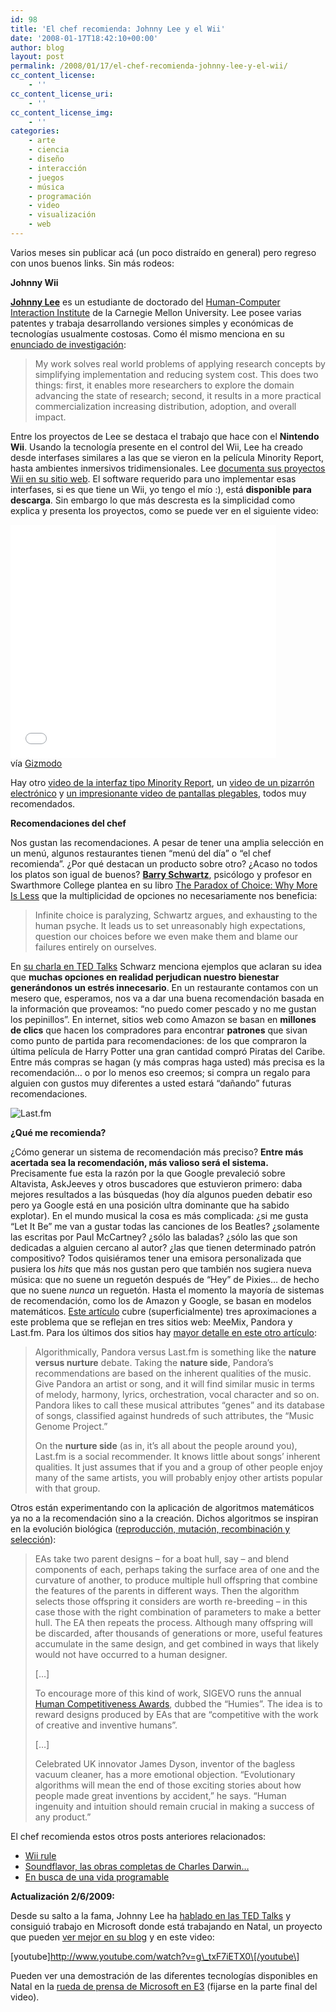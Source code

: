 ```yaml
---
id: 98
title: 'El chef recomienda: Johnny Lee y el Wii'
date: '2008-01-17T18:42:10+00:00'
author: blog
layout: post
permalink: /2008/01/17/el-chef-recomienda-johnny-lee-y-el-wii/
cc_content_license:
    - ''
cc_content_license_uri:
    - ''
cc_content_license_img:
    - ''
categories:
    - arte
    - ciencia
    - diseño
    - interacción
    - juegos
    - música
    - programación
    - video
    - visualización
    - web
---
```


Varios meses sin publicar acá (un poco distraído en general) pero regreso con unos buenos links. Sin más rodeos:

**Johnny Wii**

**[Johnny Lee](http://www.johnnylee.net)** es un estudiante de doctorado del [Human-Computer Interaction Institute](http://www.hcii.cmu.edu/) de la Carnegie Mellon University. Lee posee varias patentes y trabaja desarrollando versiones simples y económicas de tecnologías usualmente costosas. Como él mismo menciona en su [enunciado de investigación](http://www.cs.cmu.edu/~johnny/academic/Research%20Statement.pdf):

> My work solves real world problems of applying research concepts by simplifying implementation and reducing system cost. This does two things: first, it enables more researchers to explore the domain advancing the state of research; second, it results in a more practical commercialization increasing distribution, adoption, and overall impact.

Entre los proyectos de Lee se destaca el trabajo que hace con el **Nintendo Wii**. Usando la tecnología presente en el control del Wii, Lee ha creado desde interfases similares a las que se vieron en la película Minority Report, hasta ambientes inmersivos tridimensionales. Lee [documenta sus proyectos Wii en su sitio web](http://www.cs.cmu.edu/~johnny/projects/wii/). El software requerido para uno implementar esas interfases, si es que tiene un Wii, yo tengo el mío :), está **disponible para descarga**. Sin embargo lo que más descresta es la simplicidad como explica y presenta los proyectos, como se puede ver en el siguiente video:

<object classid="clsid:d27cdb6e-ae6d-11cf-96b8-444553540000" codebase="http://download.macromedia.com/pub/shockwave/cabs/flash/swflash.cab#version=6,0,40,0" height="373" width="425"><param name="wmode" value="transparent"></param><param name="src" value="http://www.youtube.com/v/Jd3-eiid-Uw&rel=1&border=1"></param><embed height="373" src="//www.youtube.com/v/Jd3-eiid-Uw&rel=1&border=1" type="application/x-shockwave-flash" width="425" wmode="transparent"></embed></object>  
vía [Gizmodo](http://gizmodo.com/337068/wii-headtracking-creates-3d-window-display)

Hay otro [video de la interfaz tipo Minority Report](http://youtube.com/watch?v=0awjPUkBXOU), un [video de un pizarrón electrónico](http://youtube.com/watch?v=5s5EvhHy7eQ) y [un impresionante video de pantallas plegables](http://youtube.com/watch?v=nhSR_6-Y5Kg), todos muy recomendados.

**Recomendaciones del chef**

Nos gustan las recomendaciones. A pesar de tener una amplia selección en un menú, algunos restaurantes tienen “menú del día” o “el chef recomienda”. ¿Por qué destacan un producto sobre otro? ¿Acaso no todos los platos son igual de buenos? **[Barry Schwartz](http://www.swarthmore.edu/SocSci/bschwar1/)**, psicólogo y profesor en Swarthmore College plantea en su libro [The Paradox of Choice: Why More Is Less](http://www.amazon.com/dp/0060005688/maurigiral-20) que la multiplicidad de opciones no necesariamente nos beneficia:

> Infinite choice is paralyzing, Schwartz argues, and exhausting to the human psyche. It leads us to set unreasonably high expectations, question our choices before we even make them and blame our failures entirely on ourselves.

En [su charla en TED Talks](http://www.ted.com/index.php/talks/view/id/93) Schwarz menciona ejemplos que aclaran su idea que **muchas opciones en realidad perjudican nuestro bienestar generándonos un estrés innecesario**. En un restaurante contamos con un mesero que, esperamos, nos va a dar una buena recomendación basada en la información que proveamos: “no puedo comer pescado y no me gustan los pepinillos”. En internet, sitios web como Amazon se basan en **millones de clics** que hacen los compradores para encontrar **patrones** que sivan como punto de partida para recomendaciones: de los que compraron la última película de Harry Potter una gran cantidad compró Piratas del Caribe. Entre más compras se hagan (y más compras haga usted) más precisa es la recomendación… o por lo menos eso creemos; si compra un regalo para alguien con gustos muy diferentes a usted estará “dañando” futuras recomendaciones.

![Last.fm](//www.mauriciogiraldo.com/blog/wp-content/uploads/2008/01/lastfm.gif)

**¿Qué me recomienda?**

¿Cómo generar un sistema de recomendación más preciso? **Entre más acertada sea la recomendación, más valioso será el sistema.** Precisamente fue esta la razón por la que Google prevaleció sobre Altavista, AskJeeves y otros buscadores que estuvieron primero: daba mejores resultados a las búsquedas (hoy día algunos pueden debatir eso pero ya Google está en una posición ultra dominante que ha sabido explotar). En el mundo musical la cosa es más complicada: ¿si me gusta “Let It Be” me van a gustar todas las canciones de los Beatles? ¿solamente las escritas por Paul McCartney? ¿sólo las baladas? ¿sólo las que son dedicadas a alguien cercano al autor? ¿las que tienen determinado patrón compositivo? Todos quisiéramos tener una emisora personalizada que pusiera los *hits* que más nos gustan pero que también nos sugiera nueva música: que no suene un reguetón después de “Hey” de Pixies… de hecho que no suene *nunca* un reguetón. Hasta el momento la mayoría de sistemas de recomendación, como los de Amazon y Google, se basan en modelos matemáticos. [Este artículo](http://www.techcrunch.com/2007/08/01/meemix-a-new-breed-of-music-personalization-is-born/) cubre (superficialmente) tres aproximaciones a este problema que se reflejan en tres sitios web: MeeMix, Pandora y Last.fm. Para los últimos dos sitios hay [mayor detalle en este otro artículo](http://www.stevekrause.org/steve_krause_blog/2006/01/pandora_and_las.html):

> Algorithmically, Pandora versus Last.fm is something like the **nature versus nurture** debate. Taking the **nature side**, Pandora’s recommendations are based on the inherent qualities of the music. Give Pandora an artist or song, and it will find similar music in terms of melody, harmony, lyrics, orchestration, vocal character and so on. Pandora likes to call these musical attributes “genes” and its database of songs, classified against hundreds of such attributes, the “Music Genome Project.”
> 
> On the **nurture side** (as in, it’s all about the people around you), Last.fm is a social recommender. It knows little about songs’ inherent qualities. It just assumes that if you and a group of other people enjoy many of the same artists, you will probably enjoy other artists popular with that group.

Otros están experimentando con la aplicación de algoritmos matemáticos ya no a la recomendación sino a la creación. Dichos algoritmos se inspiran en la evolución biológica ([reproducción, mutación, recombinación y selección](http://en.wikipedia.org/wiki/Evolutionary_algorithm)):

> EAs take two parent designs – for a boat hull, say – and blend components of each, perhaps taking the surface area of one and the curvature of another, to produce multiple hull offspring that combine the features of the parents in different ways. Then the algorithm selects those offspring it considers are worth re-breeding – in this case those with the right combination of parameters to make a better hull. The EA then repeats the process. Although many offspring will be discarded, after thousands of generations or more, useful features accumulate in the same design, and get combined in ways that likely would not have occurred to a human designer.
> 
> \[…\]
> 
> To encourage more of this kind of work, SIGEVO runs the annual [Human Competitiveness Awards](http://www.genetic-programming.org/hc2007/cfe2007.html), dubbed the “Humies”. The idea is to reward designs produced by EAs that are “competitive with the work of creative and inventive humans”.
> 
> \[…\]
> 
> Celebrated UK innovator James Dyson, inventor of the bagless vacuum cleaner, has a more emotional objection. “Evolutionary algorithms will mean the end of those exciting stories about how people made great inventions by accident,” he says. “Human ingenuity and intuition should remain crucial in making a success of any product.”

El chef recomienda estos otros posts anteriores relacionados:

- [Wii rule](http://www.mauriciogiraldo.com/blog/2007/01/30/wii-rule/)
- [Soundflavor, las obras completas de Charles Darwin…](http://www.mauriciogiraldo.com/blog/2007/01/25/soundflavor-las-obras-completas-de-charles-darwin/)
- [En busca de una vida programable](http://www.mauriciogiraldo.com/blog/2007/04/27/en-busca-de-una-vida-programable/)

**Actualización 2/6/2009:**

Desde su salto a la fama, Johnny Lee ha [hablado en las TED Talks](http://www.ted.com/talks/johnny_lee_demos_wii_remote_hacks.html) y consiguió trabajo en Microsoft donde está trabajando en Natal, un proyecto que pueden [ver mejor en su blog](http://procrastineering.blogspot.com/2009/06/project-natal.html) y en este video:

\[youtube\]http://www.youtube.com/watch?v=g\_txF7iETX0\[/youtube\]

Pueden ver una demostración de las diferentes tecnologías disponibles en Natal en la [rueda de prensa de Microsoft en E3](http://e3.gamespot.com/press-conference/microsoft-e3/) (fijarse en la parte final del video).